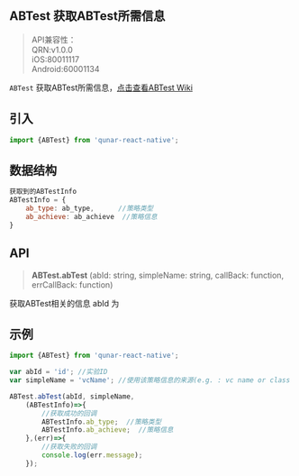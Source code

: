 ## ABTest  获取ABTest所需信息

> API兼容性：   
> QRN:v1.0.0      
> iOS:80011117   
> Android:60001134   

`ABTest` 获取ABTest所需信息，[点击查看ABTest Wiki](http://wiki.corp.qunar.com/pages/viewpage.action?pageId=114429300)

## 引入
```js
import {ABTest} from 'qunar-react-native';
```

## 数据结构
```js
获取到的ABTestInfo
ABTestInfo = {
	ab_type: ab_type,      //策略类型
	ab_achieve: ab_achieve  //策略信息
}
```
## API

<blockquote class="api">
<strong>ABTest.abTest</strong>
<span>(abId: string, simpleName: string, callBack: function, errCallBack: function)</span>
</blockquote>
获取ABTest相关的信息
abId 为


## 示例
```js
import {ABTest} from 'qunar-react-native';

var abId = 'id'; //实验ID
var simpleName = 'vcName'; //使用该策略信息的来源(e.g. : vc name or class name),用于记录Log.

ABTest.abTest(abId, simpleName, 
	(ABTestInfo)=>{
		//获取成功的回调
		ABTestInfo.ab_type;  //策略类型
		ABTestInfo.ab_achieve;  //策略信息
	},(err)=>{
		//获取失败的回调
		console.log(err.message);
	});
```
